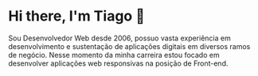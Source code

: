 # Hi there, I'm Tiago 👋

Sou Desenvolvedor Web desde 2006, possuo vasta experiência em desenvolvimento e sustentação de aplicações digitais em diversos ramos de negócio. Nesse momento da minha carreira estou focado em desenvolver aplicações web responsivas na posição de Front-end.
